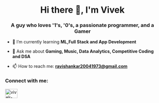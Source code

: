 
<h1 align="center">Hi there 👋, I'm Vivek</h1>
<h3 align="center">A guy who loves '1's, '0's, a passionate programmer, and a Gamer</h3>

- 🌱 I’m currently learning **ML,Full Stack and App Development**

- 💬 Ask me about **Gaming, Music, Data Analytics, Competitive Coding and DSA**
  
- 📫 How to reach me: **ravishankar20041973@gmail.com**



<h3 align="left">Connect with me:</h3>
<p align="left">
<a href="https://linkedin.com/in/vivek-kumar-dhoke/" target="blank"><img align="center" src="https://raw.githubusercontent.com/rahuldkjain/github-profile-readme-generator/master/src/images/icons/Social/linked-in-alt.svg" alt="vivek-kumar-dhoke/" height="30" width="40" /></a>
</p>
